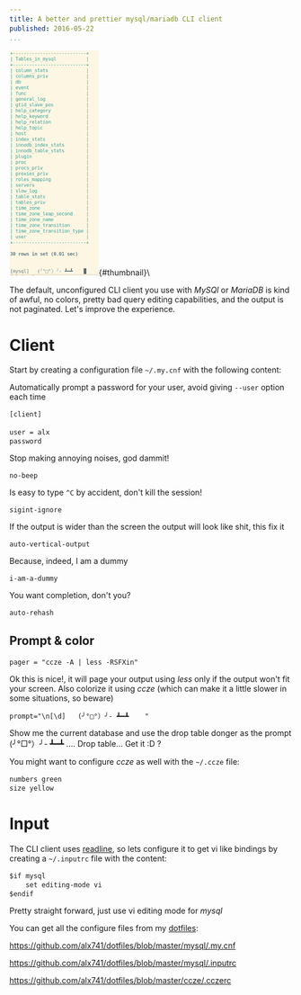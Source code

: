 ```yaml
---
title: A better and prettier mysql/mariadb CLI client
published: 2016-05-22
...
```


![](/img/mysqlcli/thumbnail.png){#thumbnail}\

The default, unconfigured CLI client you use with *MySQl* or *MariaDB* is kind
of awful, no colors, pretty bad query editing capabilities, and the output is
not paginated. Let's improve the experience.


# Client

Start by creating a configuration file `~/.my.cnf` with the following content:

Automatically prompt a password for your user, avoid giving `--user` option each
time
<!--more-->


    [client]

    user = alx
    password


Stop making annoying noises, god dammit!

    no-beep


Is easy to type `^C` by accident, don't kill the session!

    sigint-ignore


If the output is wider than the screen the output will look like shit, this fix
it

    auto-vertical-output


Because, indeed, I am a dummy

    i-am-a-dummy


You want completion, don't you?

    auto-rehash



## Prompt & color

    pager = "ccze -A | less -RSFXin"

Ok this is nice!, it will page your output using *less* only if the output
won't fit your screen. Also colorize it using *ccze* (which can make it a
little slower in some situations, so beware)

    prompt="\n[\d]   (╯°□°）╯- ┻━┻    "

Show me the current database and use the drop table donger as the prompt
(╯°□°）╯- ┻━┻  .... Drop table... Get it :D ?


You might want to configure *ccze* as well with the `~/.ccze` file:

    numbers green
    size yellow


# Input

The CLI client uses
[readline](https://cnswww.cns.cwru.edu/php/chet/readline/rltop.html), so lets
configure it to get vi like bindings by creating a `~/.inputrc` file with the
content:

    $if mysql
        set editing-mode vi
    $endif

Pretty straight forward, just use vi editing mode for *mysql*


You can get all the configure files from my
[dotfiles](https://github.com/alx741/dotfiles):

https://github.com/alx741/dotfiles/blob/master/mysql/.my.cnf

https://github.com/alx741/dotfiles/blob/master/mysql/.inputrc

https://github.com/alx741/dotfiles/blob/master/ccze/.cczerc
